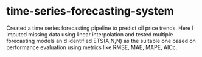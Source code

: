 # time-series-forecasting-system
Created a time series forecasting pipeline to predict oil price trends. Here I imputed missing data using linear interpolation and tested multiple forecasting models an d identified ETS(A,N,N) as the suitable one based on performance evaluation using metrics like RMSE, MAE, MAPE, AICc.
